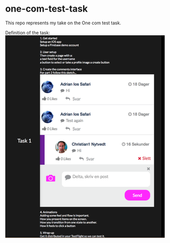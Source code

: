 # one-com-test-task
This repo represents my take on the One com test task. 

Definition of the task:
![alt text](https://github.com/pishija/one-com-test-task/blob/master/spec.png)

